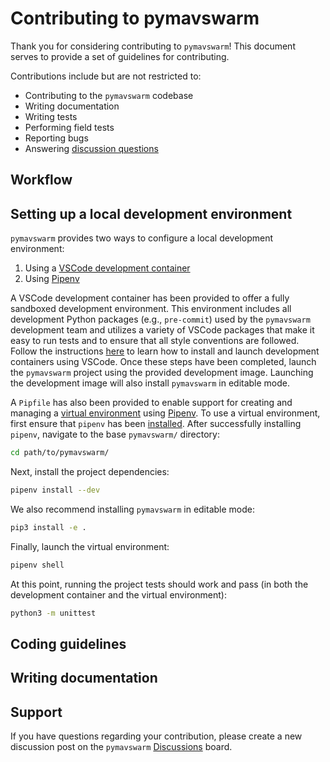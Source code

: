 # Contributing to pymavswarm

Thank you for considering contributing to `pymavswarm`! This document serves to provide a set of guidelines for contributing.

Contributions include but are not restricted to:

- Contributing to the `pymavswarm` codebase
- Writing documentation
- Writing tests
- Performing field tests
- Reporting bugs
- Answering [discussion questions](https://github.com/unl-nimbus-lab/pymavswarm/discussions)

## Workflow

## Setting up a local development environment

`pymavswarm` provides two ways to configure a local development environment:

1. Using a [VSCode development container](https://code.visualstudio.com/docs/remote/containers)
2. Using [Pipenv](https://pipenv.pypa.io/en/latest/)

A VSCode development container has been provided to offer a fully sandboxed
development environment. This environment includes all development Python
packages (e.g., `pre-commit`) used by the `pymavswarm` development team and
utilizes a variety of VSCode packages that make it easy to run tests and to
ensure that all style conventions are followed. Follow the instructions
[here](https://code.visualstudio.com/docs/remote/containers) to learn how to
install and launch development containers using VSCode. Once these steps have
been completed, launch the `pymavswarm` project using the provided development
image. Launching the development image will also install `pymavswarm` in
editable mode.

A `Pipfile` has also been provided to enable support for creating and managing
a [virtual environment](https://virtualenv.pypa.io/en/latest/) using
[Pipenv](https://pipenv.pypa.io/en/latest/). To use a virtual environment,
first ensure that `pipenv` has been [installed](https://pipenv.pypa.io/en/latest/).
After successfully installing `pipenv`, navigate to the base `pymavswarm/`
directory:

```bash
cd path/to/pymavswarm/
```

Next, install the project dependencies:

```bash
pipenv install --dev
```

We also recommend installing `pymavswarm` in editable mode:

```bash
pip3 install -e .
```

Finally, launch the virtual environment:

```bash
pipenv shell
```

At this point, running the project tests should work and pass (in both the
development container and the virtual environment):

```bash
python3 -m unittest
```

## Coding guidelines

## Writing documentation

## Support

If you have questions regarding your contribution, please create a new
discussion post on the `pymavswarm` [Discussions](https://github.com/unl-nimbus-lab/pymavswarm/discussions)
board.
